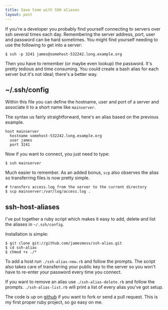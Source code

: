 ```yaml
---
title: Save time with SSH aliases
layout: post
---
```


If you're a developer you probably find yourself connecting to servers over ssh several times each day. Remembering the server address, port, user and password can be hard sometimes. You might find yourself needing to use the following to get into a server:

    $ ssh -p 3241 james@somehost-532242.long.example.org

Then you have to remember (or maybe even lookup) the password.  It's pretty tedious and time consuming. You could create a bash alias for each server but it's not ideal; there's a better way.

## ~/.ssh/config

Within this file you can define the hostname, user and port of a server and associate it to a short name like `mainserver`.

The syntax us fairly straightforward, here's an alias based on the previous example.

    host mainserver
      hostname somehost-532242.long.example.org
      user james
      port 3241

Now if you want to connect, you just need to type:

    $ ssh mainserver

Much easier to remember. As an added bonus, `scp` also observes the alias so transferring files is now pretty simple.

    # transfers access.log from the server to the current directory
    $ scp mainserver:/var/log/access.log .

## ssh-host-aliases

I've put together a ruby script which makes it easy to add, delete and list the aliases in `~/.ssh/config`.

Installation is simple:

    $ git clone git://github.com/jamesmoss/ssh-alias.git
    $ cd ssh-alias
    $ chmod +x ./*

To add a host run `./ssh-alias-new.rb` and follow the prompts. The script also takes care of transferring your public key to the server so you won't have to re-enter your password every time you connect.

If you want to remove an alias use `./ssh-alias-delete.rb` and follow the prompts. `./ssh-alias-list.rb` will print a list of every alias you've got setup.

The code is up on [github](https://github.com/jamesmoss/ssh-alias) if you want to fork or send a pull request. This is my first proper ruby project, so go easy on me.